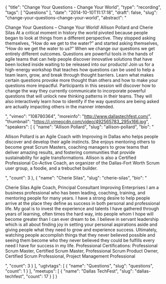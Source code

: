 {
  "title": "Change Your Questions - Change Your World",
  "type": "recording",
  "tags": [
    "Questions"
  ],
  "date": "2014-10-10T11:17:18",
  "draft": false,
  "slug": "change-your-questions-change-your-world",
  "abstract": "<p>Change Your Questions – Change Your World! Allison Pollard and Cherie Silas At a critical moment in history the world pivoted because people began to look at things from a different perspective. They stopped asking themselves, “How do we get to the water?” and started asking themselves, “How do we get the water to us?” When we change our questions we get entirely different outcomes. Questions are powerful tools in the hands of agile teams that can help people discover innovative solutions that have been locked inside waiting to be released into our products! Join us for a high-energy workshop that teaches how questions can be used to help a team learn, grow, and break through thought barriers. Learn what makes certain questions provoke more thought than others and how to make your questions more impactful. Participants in this session will discover how to change the way they currently communicate to incorporate powerful questions that will unlock new thinking patterns in their teams. They will also interactively learn how to identify if the way questions are being asked are actually impacting others in the manner intended.</p>",
  "vimeo": "108780364",
  "moreinfo": "http://www.dallastechfest.com/",
  "thumbnail": "https://i.vimeocdn.com/video/492565783_295x166.jpg",
  "speakers": [
    {
      "name": "Allison Pollard",
      "slug": "allison-pollard",
      "bio": "<p>Allison Pollard is an Agile Coach with Improving in Dallas who helps people discover and develop their agile instincts. She enjoys mentoring others to become great Scrum Masters, coaching managers to grow teams that deliver amazing results, and fostering communities that provide sustainability for agile transformations. Allison is also a Certified Professional Co-Active Coach, an organizer of the Dallas-Fort Worth Scrum user group, a foodie, and a trebuchet builder.</p>",
      "count": 3
    },
    {
      "name": "Cherie Silas",
      "slug": "cherie-silas",
      "bio": "<p>Cherie Silas Agile Coach, Principal Consultant Improving Enterprises I am a business professional who has been leading, coaching, training, and mentoring people for many years. I have a strong desire to help people arrive at the place they define as success in both personal and professional life. My goal is to invest the experience and talents I have gathered through years of learning, often times the hard way, into people whom I hope will become greater than I can ever dream to be. I believe in servant leadership which is all about finding joy in setting your personal aspirations aside and giving people what they need to grow and experience success. Ultimately, watching people accomplish things that they never believed possible and seeing them become who they never believed they could be fulfills every need I have for success in my life. Professional Certifications: Professional Scrum Master, Certified Scrum Master, Professional Scrum Product Owner, Certified Scrum Professional, Project Management Professional </p>",
      "count": 3
    }
  ],
  "ugtvtags": [
    {
      "name": "Questions",
      "slug": "questions",
      "count": 1
    }
  ],
  "meetups": [
    {
      "name": "Dallas TechFest",
      "slug": "dallas-techfest",
      "count": 17
    }
  ]
}